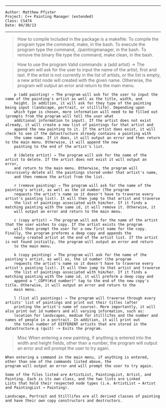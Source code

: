 ************************************
	Author: Matthew Pfister
	Project: C++ Painting Manager (extended)
	Class: CS474
	Date: 04/30/13
************************************

>How to compile
	Included in the package is a makefile:
	To compile the program type the command, make, in the bash.
	To execute the program type the command, ./paintingmanager, in the bash.
	To remove the binary file type the command, make clean, in the bash.

>How to use the program
	Valid commands:
		a (add artist) → The program will ask for the user to input the name of the artist, first and last. If the artist is not currently in
		the list of artists, or the list is empty, a new artist node will created with the given name. Otherwise, the program will output
		an error and return to the main menu.

		p (add painting) → The program will ask for the user to input the name of the painting's artist as well as the title, width, and
		height. In addition, it will ask for they type of the painting being input (landscape, portrait, or stilllife). Depending upon
		which type is chosen, more information will need to be filled out (prompts from the program will tell the user what
		additional information to input). If the artist does not exist already, it will create a new list of paintings for that artist and
		append the new painting to it. If the artist does exist, it will check to see if the datastructure already contains a painting with
		the same name. If it does, it will output an error and then return to the main menu. Otherwise, it will append the new
		painting to the end of the artist's list.

		d (delete artist) → The program will ask for the name of the artist to delete. If the artist does not exist it will output an error,
		and return to the main menu. Otherwise, the program will recursively delete all the paintings stored under that artist's name,
		and then remove the artist from the list.

		r (remove painting) → The program will ask for the name of the painting's artist, as well as the id number (The program
		requests the artist's name so it doesn't have to traverse every artist's painting list). It will then jump to that artist and traverse
		the list of paintings associated with him/her. If it finds a matching painting with the same id, it will remove it. Otherwise, it
		will output an error and return to the main menu.

		c (copy artist) → The program will ask for the name of the artist that the user wishes to copy. If the artist exists the program
		will then prompt the user for a new first name for the copy. Finally, the program preforms a deep copy and appends the
		newly created artist at the end of the artist list. If the artist is not found initially, the program will output an error and return
		to the main menu.

		k (copy painting) → The program will ask for the name of the painting's artist, as well as, the id number (the program
		requests the artist's name so it doesn't have to traverse every artist's painting list). It will then jump to that artist and traverse
		the list of paintings associated with him/her. If it finds a matching painting with the same id, it will preform a deep copy and
		append a "_COPY(#id number)" tag to the end of the new copy's title. Otherwise, it will output an error and return to the
		main menu.

		l (list all paintings) → The program will traverse through every artists' list of paintings and print out their titles (after
		printing the artist's name of course). More importantly, it will also print out id numbers and all varying information, such as:
		location for landscapes, medium for stilllifes and the number and names of people in a portrait. In addition, it will print out
		the total number of DIFFERENT artists that are stored in the datastructure.q (quit) -> Exits the program.

>Misc
	When entering a new painting, if anything is entered into the width and height fields, other than a number, the program will
	output an error and will prompt the user to try again.

	When entering a command in the main menu, if anything is entered, other than one of the commands listed above, the
	program will output an error and will prompt the user to try again.

	Some of the files listed are ArtistList, PaintingList, Artist, and Painting. Each is its own class, and the two lists are Linked
	Lists that hold their respected node types (i.e. ArtistList → Artist and PaintingList → Painting).

	Landscape, Portrait and Stilllifes are all derived classes of painting and have their own copy constructors and destructors.
